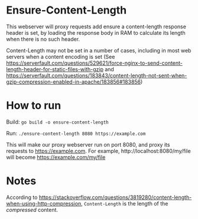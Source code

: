 # Ensure-Content-Length

This webserver will proxy requests add ensure a content-length response header is set, by loading the response body in RAM to calculate its length when there is no such header.

Content-Length may not be set in a number of cases, including in most web servers when a content encoding is set (See https://serverfault.com/questions/529621/force-nginx-to-send-content-length-header-for-static-files-with-gzip and https://serverfault.com/questions/183843/content-length-not-sent-when-gzip-compression-enabled-in-apache/183856#183856)

# How to run
Build:
`go build -o ensure-content-length`

Run:
`./ensure-content-length 8080 https://example.com`

This will make our proxy webserver run on port 8080, and proxy its requests to https://example.com. For example, http://localhost:8080/my/file will become https://example.com/my/file

# Notes
According to https://stackoverflow.com/questions/3819280/content-length-when-using-http-compression, `Content-Length` is the length of the *compressed* content.
